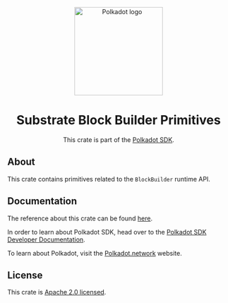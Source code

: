 <div align="center">

<img
alt="Polkadot logo" width="200"
src="https://raw.githubusercontent.com/paritytech/polkadot-sdk/rzadp/readmes/docs/images/Polkadot_Logo_Horizontal_Pink_BlackOnWhite.png">

# Substrate Block Builder Primitives

This crate is part of the [Polkadot SDK](https://github.com/paritytech/polkadot-sdk/).

</div>

## About

This crate contains primitives related to the `BlockBuilder` runtime API.

## Documentation

The reference about this crate can be found [here](https://paritytech.github.io/polkadot-sdk/master/sp_block_builder).

In order to learn about Polkadot SDK, head over to the [Polkadot SDK Developer Documentation](https://paritytech.github.io/polkadot-sdk/master/polkadot_sdk_docs/index.html).

To learn about Polkadot, visit the [Polkadot.network](https://polkadot.network/) website.

## License

This crate is [Apache 2.0 licensed](https://spdx.org/licenses/Apache-2.0.html).
